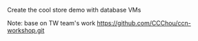 Create the cool store demo with database VMs

Note: base on TW team's work https://github.com/CCChou/ccn-workshop.git
